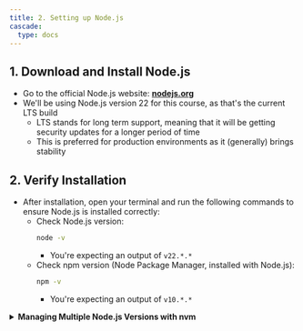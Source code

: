 ```yaml
---
title: 2. Setting up Node.js
cascade:
  type: docs
---
```


## **1. Download and Install Node.js**
- Go to the official Node.js website: **[nodejs.org](https://nodejs.org)**
- We'll be using Node.js version 22 for this course, as that's the current LTS build
  - LTS stands for long term support, meaning that it will be getting security updates for a longer period of time
  - This is preferred for production environments as it (generally) brings stability

## **2. Verify Installation**
- After installation, open your terminal and run the following commands to ensure Node.js is installed correctly:
  - Check Node.js version: 
    ```bash
    node -v
    ```
    - You're expecting an output of `v22.*.*` 
  - Check npm version (Node Package Manager, installed with Node.js):
    ```bash
    npm -v
    ```
    - You're expecting an output of `v10.*.*`

<details>
  <summary><b>Managing Multiple Node.js Versions with nvm</b></summary>
  
  - While it isn't necessary for this course, at times you may encounter yourself needing to use different node versions for different projects
  - `nvm` (Node Version Manager) allows you to easily switch between node versions
  - You can check out `nvm` at their [github page](https://github.com/nvm-sh/nvm) or [here](https://github.com/coreybutler/nvm-windows) for a Windows version
  - With `nvm` installed, switching node versions is as simple as `nvm use 22`
</details>